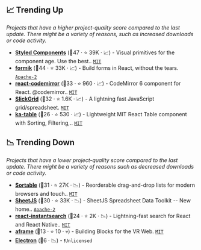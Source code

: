 ## 📈 Trending Up

_Projects that have a higher project-quality score compared to the last update. There might be a variety of reasons, such as increased downloads or code activity._

- <b><a href="https://github.com/styled-components/styled-components">Styled Components</a></b> (🥇47 ·  ⭐ 39K · 📈) - Visual primitives for the component age. Use the best.. <code><a href="http://bit.ly/34MBwT8">MIT</a></code>
- <b><a href="https://github.com/jaredpalmer/formik">formik</a></b> (🥇44 ·  ⭐ 33K · 📈) - Build forms in React, without the tears. <code><a href="http://bit.ly/3nYMfla">Apache-2</a></code>
- <b><a href="https://github.com/uiwjs/react-codemirror">react-codemirror</a></b> (🥈33 ·  ⭐ 960 · 📈) - CodeMirror 6 component for React. @codemirror.. <code><a href="http://bit.ly/34MBwT8">MIT</a></code>
- <b><a href="https://github.com/6pac/SlickGrid">SlickGrid</a></b> (🥈32 ·  ⭐ 1.6K · 📈) - A lightning fast JavaScript grid/spreadsheet. <code><a href="http://bit.ly/34MBwT8">MIT</a></code>
- <b><a href="https://github.com/komarovalexander/ka-table">ka-table</a></b> (🥉26 ·  ⭐ 530 · 📈) - Lightweight MIT React Table component with Sorting, Filtering,.. <code><a href="http://bit.ly/34MBwT8">MIT</a></code>

## 📉 Trending Down

_Projects that have a lower project-quality score compared to the last update. There might be a variety of reasons such as decreased downloads or code activity._

- <b><a href="https://github.com/SortableJS/Sortable">Sortable</a></b> (🥈31 ·  ⭐ 27K · 📉) - Reorderable drag-and-drop lists for modern browsers and touch.. <code><a href="http://bit.ly/34MBwT8">MIT</a></code>
- <b><a href="https://github.com/SheetJS/sheetjs">SheetJS</a></b> (🥈30 ·  ⭐ 33K · 📉) - SheetJS Spreadsheet Data Toolkit -- New home.. <code><a href="http://bit.ly/3nYMfla">Apache-2</a></code>
- <b><a href="https://github.com/algolia/react-instantsearch">react-instantsearch</a></b> (🥉24 ·  ⭐ 2K · 📉) - Lightning-fast search for React and React Native.. <code><a href="http://bit.ly/34MBwT8">MIT</a></code>
- <b><a href="https://github.com/ngokevin/aframe">aframe</a></b> (🥉13 ·  ⭐ 10 · 💀) - Building Blocks for the VR Web. <code><a href="http://bit.ly/34MBwT8">MIT</a></code>
- <b><a href="{}">Electron</a></b> (🥉6 · 📉) -  <code>❗Unlicensed</code>

